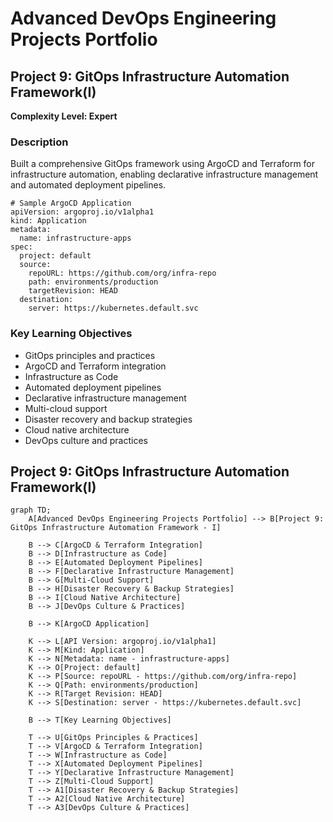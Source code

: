# Advanced DevOps Engineering Projects Portfolio

## Project 9: GitOps Infrastructure Automation Framework(I)

**Complexity Level: Expert**

### Description


Built a comprehensive GitOps framework using ArgoCD and Terraform for infrastructure automation, enabling declarative infrastructure management and automated deployment pipelines.


```
# Sample ArgoCD Application
apiVersion: argoproj.io/v1alpha1
kind: Application
metadata:
  name: infrastructure-apps
spec:
  project: default
  source:
    repoURL: https://github.com/org/infra-repo
    path: environments/production
    targetRevision: HEAD
  destination:
    server: https://kubernetes.default.svc
```
### Key Learning Objectives

- GitOps principles and practices
- ArgoCD and Terraform integration
- Infrastructure as Code
- Automated deployment pipelines
- Declarative infrastructure management
- Multi-cloud support
- Disaster recovery and backup strategies
- Cloud native architecture
- DevOps culture and practices


## Project 9: GitOps Infrastructure Automation Framework(I)

```mermaid
graph TD;
    A[Advanced DevOps Engineering Projects Portfolio] --> B[Project 9: GitOps Infrastructure Automation Framework - I]

    B --> C[ArgoCD & Terraform Integration]
    B --> D[Infrastructure as Code]
    B --> E[Automated Deployment Pipelines]
    B --> F[Declarative Infrastructure Management]
    B --> G[Multi-Cloud Support]
    B --> H[Disaster Recovery & Backup Strategies]
    B --> I[Cloud Native Architecture]
    B --> J[DevOps Culture & Practices]

    B --> K[ArgoCD Application]

    K --> L[API Version: argoproj.io/v1alpha1]
    K --> M[Kind: Application]
    K --> N[Metadata: name - infrastructure-apps]
    K --> O[Project: default]
    K --> P[Source: repoURL - https://github.com/org/infra-repo]
    K --> Q[Path: environments/production]
    K --> R[Target Revision: HEAD]
    K --> S[Destination: server - https://kubernetes.default.svc]

    B --> T[Key Learning Objectives]

    T --> U[GitOps Principles & Practices]
    T --> V[ArgoCD & Terraform Integration]
    T --> W[Infrastructure as Code]
    T --> X[Automated Deployment Pipelines]
    T --> Y[Declarative Infrastructure Management]
    T --> Z[Multi-Cloud Support]
    T --> A1[Disaster Recovery & Backup Strategies]
    T --> A2[Cloud Native Architecture]
    T --> A3[DevOps Culture & Practices]
